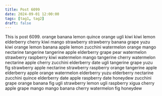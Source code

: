 ```yaml
---
title: Post 6099
date: 2024-09-01 12:00:00
tags: [tag1, tag2]
draft: false
---
```

This is post 6099.
orange
banana
lemon
quince
orange
ugli
kiwi
kiwi
lemon
elderberry
cherry
kiwi
mango
strawberry
strawberry
banana
grape
yuzu
kiwi
orange
lemon
banana
apple
lemon
zucchini
watermelon
orange
mango
nectarine
tangerine
tangerine
apple
elderberry
grape
pear
watermelon
strawberry
raspberry
kiwi
watermelon
mango
tangerine
cherry
watermelon
nectarine
apple
cherry
zucchini
elderberry
date
ugli
tangerine
grape
yuzu
fig
strawberry
apple
nectarine
strawberry
raspberry
orange
tangerine
apple
elderberry
apple
orange
watermelon
elderberry
yuzu
elderberry
nectarine
zucchini
quince
elderberry
date
apple
raspberry
date
honeydew
zucchini
grape
orange
banana
fig
ugli
strawberry
lemon
ugli
raspberry
xigua
cherry
apple
grape
mango
mango
banana
cherry
watermelon
fig
honeydew
